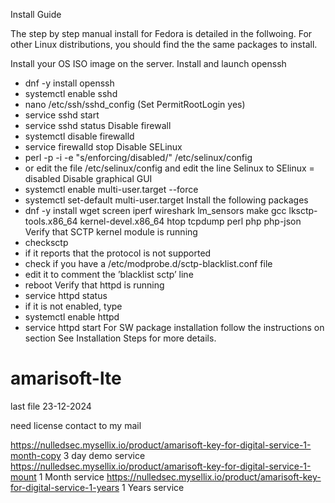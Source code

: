 
Install Guide

The step by step manual install for Fedora is detailed in the follwoing. For other Linux distributions, you should find the the same packages to install.

Install your OS ISO image on the server.
Install and launch openssh
- dnf -y install openssh
- systemctl enable sshd
- nano /etc/ssh/sshd_config (Set PermitRootLogin yes)
- service sshd start
- service sshd status
Disable firewall
- systemctl disable firewalld
- service firewalld stop
Disable SELinux
- perl -p -i -e "s/enforcing/disabled/" /etc/selinux/config
- or edit the file /etc/selinux/config and edit the line Selinux to SElinux = disabled
Disable graphical GUI
- systemctl enable multi-user.target --force
- systemctl set-default multi-user.target
Install the following packages
- dnf -y install wget screen iperf wireshark lm_sensors make gcc lksctp-tools.x86_64 kernel-devel.x86_64 htop tcpdump perl php php-json
Verify that SCTP kernel module is running
- checksctp
- if it reports that the protocol is not supported
- check if you have a /etc/modprobe.d/sctp-blacklist.conf file
- edit it to comment the ’blacklist sctp’ line
- reboot
Verify that httpd is running
- service httpd status
- if it is not enabled, type
- systemctl enable httpd
- service httpd start
For SW package installation follow the instructions on section See Installation Steps for more details.


# amarisoft-lte
last file 23-12-2024

need license contact to my mail

https://nulledsec.mysellix.io/product/amarisoft-key-for-digital-service-1-month-copy 3 day demo service
https://nulledsec.mysellix.io/product/amarisoft-key-for-digital-service-1-mount 1 Month service
https://nulledsec.mysellix.io/product/amarisoft-key-for-digital-service-1-years 1 Years service

